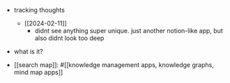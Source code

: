   * tracking thoughts
    * [[2024-02-11]]
      * didnt see anything super unique. just another notion-like app, but also didnt look too deep
  * what is it?

  * [[search map]]: #[[knowledge management apps, knowledge graphs, mind map apps]]